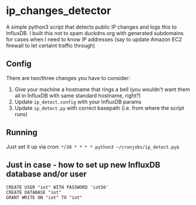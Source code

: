 # ip_changes_detector
A simple python3 script that detects public IP changes and logs this to InfluxDB.
I built this not to spam duckdns.org with generated subdomains for cases when I need to know IP addresses (say to update Amazon EC2 firewall to let certaint traffic through) 

## Config
There are two/three changes you have to consider:
1. Give your machine a hostname that rings a bell (you wouldn't  want them all in InfluxDB with same standard hostname, right?)
2. Update ```ip_detect.config``` with your InfluxDB params
3. Update ```ip_detect.py``` with correct basepath (i.e. from where the script runs)

## Running
Just set it up via cron:
```*/30 * * * * python3 ~/cronjobs/ip_detect.py&```

## Just in case - how to set up new InfluxDB database and/or user
```
CREATE USER "iot" WITH PASSWORD 'iot56'
CREATE DATABASE "iot"
GRANT WRITE ON "iot" TO "iot"
```

